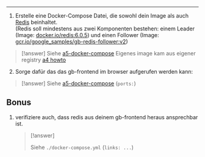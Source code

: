 ****

1. Erstelle eine Docker-Compose Datei, die sowohl dein Image als auch [Redis](https://redis.io/ "https://redis.io/") beinhaltet.  
    (Redis soll mindestens aus zwei Komponenten bestehen: einem Leader (Image: [docker.io/redis:6.0.5](http://docker.io/redis:6.0.5 "http://docker.io/redis:6.0.5")) und einen Follower (Image: [gcr.io/google_samples/gb-redis-follower:v2](http://gcr.io/google_samples/gb-redis-follower:v2 "http://gcr.io/google_samples/gb-redis-follower:v2")) 
>[!answer]
>Siehe [a5-docker-compose](a5-docker-compose.yml)
>Eigenes image kam aus eigener registry [a4 howto](a4%20howto.md)

2. Sorge dafür das das gb-frontend im browser aufgerufen werden kann:

>[!answer]
>Siehe [a5-docker-compose](a5-docker-compose.yml)
>(`ports:`)
   


## Bonus

1. verifiziere auch, dass redis aus deinem gb-frontend heraus ansprechbar ist.

   >[!answer]
   >
   >Siehe `./docker-compose.yml`
   >(`links: ...`)



   